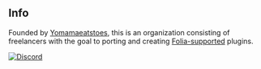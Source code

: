 ## Info

Founded by [Yomamaeatstoes](https://github.com/Yomamaeatstoes), this is an organization consisting of freelancers with the goal to porting and creating [Folia-supported](https://github.com/PaperMC/Folia) plugins.

[![Discord](https://discordapp.com/api/guilds/1200954824250888192/widget.png?style=banner2)](https://discord.gg/aT9z7q7hX8)

